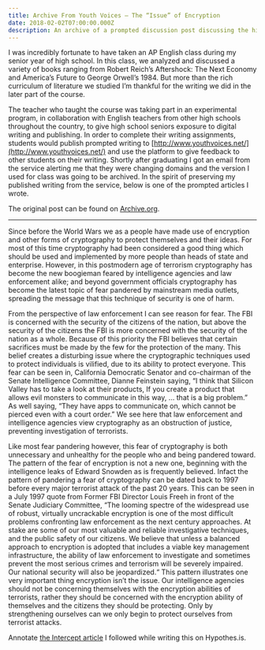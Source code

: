 ```yaml
---
title: Archive From Youth Voices — The “Issue” of Encryption
date: 2018-02-02T07:00:00.000Z
description: An archive of a prompted discussion post discussing the history of encryption.
---
```

I was incredibly fortunate to have taken an AP English class during my senior year of high school. In this class, we analyzed and discussed a variety of books ranging from Robert Reich’s Aftershock: The Next Economy and America’s Future to George Orwell’s 1984. But more than the rich curriculum of literature we studied I’m thankful for the writing we did in the later part of the course.

The teacher who taught the course was taking part in an experimental program, in collaboration with English teachers from other high schools throughout the country, to give high school seniors exposure to digital writing and publishing. In order to complete their writing assignments, students would publish prompted writing to [http://www.youthvoices.net/](http://www.youthvoices.net/) and use the platform to give feedback to other students on their writing. Shortly after graduating I got an email from the service alerting me that they were changing domains and the version I used for class was going to be archived. In the spirit of preserving my published writing from the service, below is one of the prompted articles I wrote.

The original post can be found on [Archive.org](https://web.archive.org/web/20160419145749/http://www.youthvoices.net/discussion/issue-encryption).

- - -

Since before the World Wars we as a people have made use of encryption and other forms of cryptography to protect themselves and their ideas. For most of this time cryptography had been considered a good thing which should be used and implemented by more people than heads of state and enterprise. However, in this postmodern age of terrorism cryptography has become the new boogieman feared by intelligence agencies and law enforcement alike; and beyond government officials cryptography has become the latest topic of fear pandered by mainstream media outlets, spreading the message that this technique of security is one of harm.

From the perspective of law enforcement I can see reason for fear. The FBI is concerned with the security of the citizens of the nation, but above the security of the citizens the FBI is more concerned with the security of the nation as a whole. Because of this priority the FBI believes that certain sacrifices must be made by the few for the protection of the many. This belief creates a disturbing issue where the cryptographic techniques used to protect individuals is vilified, due to its ability to protect everyone. This fear can be seen in, California Democratic Senator and co-chairman of the Senate Intelligence Committee, Dianne Feinstein saying, “I think that Silicon Valley has to take a look at their products, If you create a product that allows evil monsters to communicate in this way, … that is a big problem.” As well saying, “They have apps to communicate on, which cannot be pierced even with a court order.” We see here that law enforcement and intelligence agencies view cryptography as an obstruction of justice, preventing investigation of terrorists.

Like most fear pandering however, this fear of cryptography is both unnecessary and unhealthy for the people who and being pandered toward. The pattern of the fear of encryption is not a new one, beginning with the intelligence leaks of Edward Snowden as is frequently believed. Infact the pattern of pandering a fear of cryptography can be dated back to 1997 before every major terrorist attack of the past 20 years. This can be seen in a July 1997 quote from Former FBI Director Louis Freeh in front of the Senate Judiciary Committee, “The looming spectre of the widespread use of robust, virtually uncrackable encryption is one of the most difficult problems confronting law enforcement as the next century approaches. At stake are some of our most valuable and reliable investigative techniques, and the public safety of our citizens. We believe that unless a balanced approach to encryption is adopted that includes a viable key management infrastructure, the ability of law enforcement to investigate and sometimes prevent the most serious crimes and terrorism will be severely impaired. Our national security will also be jeopardized.“ This pattern illustrates one very important thing encryption isn’t the issue. Our intelligence agencies should not be concerning themselves with the encryption abilities of terrorists, rather they should be concerned with the encryption ability of themselves and the citizens they should be protecting. Only by strengthening ourselves can we only begin to protect ourselves from terrorist attacks.

Annotate [the Intercept article](https://via.hypothes.is/https://theintercept.com/2015/11/15/exploiting-emotions-about-paris-to-blame-snowden-distract-from-actual-culprits-who-empowered-isis/) I followed while writing this on Hypothes.is.
